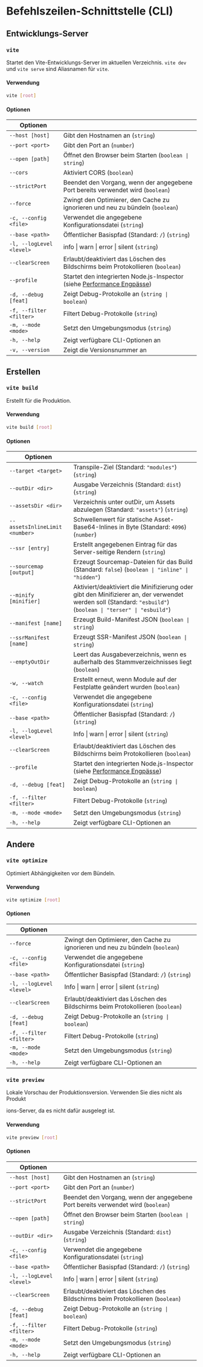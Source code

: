 # Befehlszeilen-Schnittstelle (CLI)

## Entwicklungs-Server

### `vite`

Startet den Vite-Entwicklungs-Server im aktuellen Verzeichnis. `vite dev` und `vite serve` sind Aliasnamen für `vite`.

#### Verwendung

```bash
vite [root]
```

#### Optionen

| Optionen                 |                                                                                                                           |
| ------------------------ | ------------------------------------------------------------------------------------------------------------------------- |
| `--host [host]`          | Gibt den Hostnamen an (`string`)                                                                                          |
| `--port <port>`          | Gibt den Port an (`number`)                                                                                               |
| `--open [path]`          | Öffnet den Browser beim Starten (`boolean \| string`)                                                                     |
| `--cors`                 | Aktiviert CORS (`boolean`)                                                                                                |
| `--strictPort`           | Beendet den Vorgang, wenn der angegebene Port bereits verwendet wird (`boolean`)                                          |
| `--force`                | Zwingt den Optimierer, den Cache zu ignorieren und neu zu bündeln (`boolean`)                                             |
| `-c, --config <file>`    | Verwendet die angegebene Konfigurationsdatei (`string`)                                                                   |
| `--base <path>`          | Öffentlicher Basispfad (Standard: `/`) (`string`)                                                                         |
| `-l, --logLevel <level>` | info \| warn \| error \| silent (`string`)                                                                                |
| `--clearScreen`          | Erlaubt/deaktiviert das Löschen des Bildschirms beim Protokollieren (`boolean`)                                           |
| `--profile`              | Startet den integrierten Node.js-Inspector (siehe [Performance Engpässe](/guide/troubleshooting#performance-bottlenecks)) |
| `-d, --debug [feat]`     | Zeigt Debug-Protokolle an (`string \| boolean`)                                                                           |
| `-f, --filter <filter>`  | Filtert Debug-Protokolle (`string`)                                                                                       |
| `-m, --mode <mode>`      | Setzt den Umgebungsmodus (`string`)                                                                                       |
| `-h, --help`             | Zeigt verfügbare CLI-Optionen an                                                                                          |
| `-v, --version`          | Zeigt die Versionsnummer an                                                                                               |

## Erstellen

### `vite build`

Erstellt für die Produktion.

#### Verwendung

```bash
vite build [root]
```

#### Optionen

| Optionen                       |                                                                                                                                                               |
| ------------------------------ | ------------------------------------------------------------------------------------------------------------------------------------------------------------- |
| `--target <target>`            | Transpile-Ziel (Standard: `"modules"`) (`string`)                                                                                                           |
| `--outDir <dir>`               | Ausgabe Verzeichnis (Standard: `dist`) (`string`)                                                                                                             |
| `--assetsDir <dir>`            | Verzeichnis unter outDir, um Assets abzulegen (Standard: `"assets"`) (`string`)                                                                               |
| `--assetsInlineLimit <number>` | Schwellenwert für statische Asset-Base64-Inlines in Byte (Standard: `4096`) (`number`)                                                                        |
| `--ssr [entry]`                | Erstellt angegebenen Eintrag für das Server-seitige Rendern (`string`)                                                                                        |
| `--sourcemap [output]`         | Erzeugt Sourcemap-Dateien für das Build (Standard: `false`) (`boolean \| "inline" \| "hidden"`)                                                               |
| `--minify [minifier]`          | Aktiviert/deaktiviert die Minifizierung oder gibt den Minifizierer an, der verwendet werden soll (Standard: `"esbuild"`) (`boolean \| "terser" \| "esbuild"`) |
| `--manifest [name]`            | Erzeugt Build-Manifest JSON (`boolean \| string`)                                                                                                             |
| `--ssrManifest [name]`         | Erzeugt SSR-Manifest JSON (`boolean \| string`)                                                                                                               |
| `--emptyOutDir`                | Leert das Ausgabeverzeichnis, wenn es außerhalb des Stammverzeichnisses liegt (`boolean`)                                                                     |
| `-w, --watch`                  | Erstellt erneut, wenn Module auf der Festplatte geändert wurden (`boolean`)                                                                                   |
| `-c, --config <file>`          | Verwendet die angegebene Konfigurationsdatei (`string`)                                                                                                       |
| `--base <path>`                | Öffentlicher Basispfad (Standard: `/`) (`string`)                                                                                                             |
| `-l, --logLevel <level>`       | Info \| warn \| error \| silent (`string`)                                                                                                                    |
| `--clearScreen`                | Erlaubt/deaktiviert das Löschen des Bildschirms beim Protokollieren (`boolean`)                                                                               |
| `--profile`                    | Startet den integrierten Node.js-Inspector (siehe [Performance Engpässe](/guide/troubleshooting#performance-bottlenecks))                                     |
| `-d, --debug [feat]`           | Zeigt Debug-Protokolle an (`string \| boolean`)                                                                                                               |
| `-f, --filter <filter>`        | Filtert Debug-Protokolle (`string`)                                                                                                                           |
| `-m, --mode <mode>`            | Setzt den Umgebungsmodus (`string`)                                                                                                                           |
| `-h, --help`                   | Zeigt verfügbare CLI-Optionen an                                                                                                                              |

## Andere

### `vite optimize`

Optimiert Abhängigkeiten vor dem Bündeln.

#### Verwendung

```bash
vite optimize [root]
```

#### Optionen

| Optionen                 |                                                                                 |
| ------------------------ | ------------------------------------------------------------------------------- |
| `--force`                | Zwingt den Optimierer, den Cache zu ignorieren und neu zu bündeln (`boolean`)   |
| `-c, --config <file>`    | Verwendet die angegebene Konfigurationsdatei (`string`)                         |
| `--base <path>`          | Öffentlicher Basispfad (Standard: `/`) (`string`)                               |
| `-l, --logLevel <level>` | Info \| warn \| error \| silent (`string`)                                      |
| `--clearScreen`          | Erlaubt/deaktiviert das Löschen des Bildschirms beim Protokollieren (`boolean`) |
| `-d, --debug [feat]`     | Zeigt Debug-Protokolle an (`string \| boolean`)                                 |
| `-f, --filter <filter>`  | Filtert Debug-Protokolle (`string`)                                             |
| `-m, --mode <mode>`      | Setzt den Umgebungsmodus (`string`)                                             |
| `-h, --help`             | Zeigt verfügbare CLI-Optionen an                                                |

### `vite preview`

Lokale Vorschau der Produktionsversion. Verwenden Sie dies nicht als Produkt

ions-Server, da es nicht dafür ausgelegt ist.

#### Verwendung

```bash
vite preview [root]
```

#### Optionen

| Optionen                 |                                                                                  |
| ------------------------ | -------------------------------------------------------------------------------- |
| `--host [host]`          | Gibt den Hostnamen an (`string`)                                                 |
| `--port <port>`          | Gibt den Port an (`number`)                                                      |
| `--strictPort`           | Beendet den Vorgang, wenn der angegebene Port bereits verwendet wird (`boolean`) |
| `--open [path]`          | Öffnet den Browser beim Starten (`boolean \| string`)                            |
| `--outDir <dir>`         | Ausgabe Verzeichnis (Standard: `dist`)(`string`)                                 |
| `-c, --config <file>`    | Verwendet die angegebene Konfigurationsdatei (`string`)                          |
| `--base <path>`          | Öffentlicher Basispfad (Standard: `/`) (`string`)                                |
| `-l, --logLevel <level>` | Info \| warn \| error \| silent (`string`)                                       |
| `--clearScreen`          | Erlaubt/deaktiviert das Löschen des Bildschirms beim Protokollieren (`boolean`)  |
| `-d, --debug [feat]`     | Zeigt Debug-Protokolle an (`string \| boolean`)                                  |
| `-f, --filter <filter>`  | Filtert Debug-Protokolle (`string`)                                              |
| `-m, --mode <mode>`      | Setzt den Umgebungsmodus (`string`)                                              |
| `-h, --help`             | Zeigt verfügbare CLI-Optionen an                                                 |
